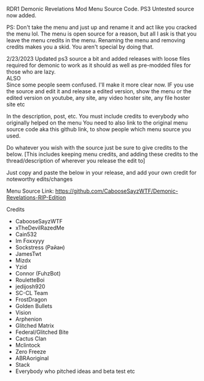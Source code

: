 RDR1 Demonic Revelations Mod Menu Source Code.
PS3 Untested source now added.

PS: Don't take the menu and just up and rename it and act like you cracked the menu lol. The menu is open source for a reason, but all I ask is that you leave the menu credits in the menu. Renaming the menu and removing credits makes you a skid. You aren't special by doing that.


2/23/2023
Updated ps3 source a bit and added releases with loose files required for demonic to work as it should as well as pre-modded files for those who are lazy.  
ALSO  
Since some people seem confused. I'll make it more clear now.
IF you use the source and edit it and release a edited version, show the menu or the edited version on youtube, any site, any video hoster site, any file hoster site etc

In the description, post, etc. You must include credits to everybody who originally helped on the menu
You need to also link to the original menu source code aka this github link, to show people which menu source you used.


Do whatever you wish with the source just be sure to give credits to the below. [This includes keeping menu credits, and adding these credits to the thread/description of wherever you release the edit to]

Just copy and paste the below in your release, and add your own credit for noteworthy edits/changes

Menu Source Link: https://github.com/CabooseSayzWTF/Demonic-Revelations-RIP-Edition  

Credits
* CabooseSayzWTF
* xTheDevilRazedMe
* Cain532
* Im Foxxyyy
* Sockstress (Райан)
* JamesTwt
* Mizdx
* Yzid
* Connor (FuhzBot)
* RouletteBoi
* jedijosh920
* SC-CL Team
* FrostDragon
* Golden Bullets
* Vision
* Arphenion
* Glitched Matrix
* Federal/Glitched Bite
* Cactus Clan
* Mclintock
* Zero Freeze
* ABRAoriginal
* Stack
* Everybody who pitched ideas and beta test etc
